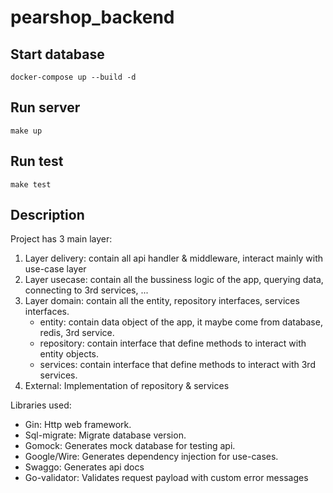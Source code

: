 # pearshop_backend

## Start database
```
docker-compose up --build -d
```
## Run server
```
make up
```

## Run test
```
make test
```

## Description
Project has 3 main layer:
1. Layer delivery: contain all api handler & middleware, interact mainly with use-case layer
2. Layer usecase: contain all the bussiness logic of the app, querying data, connecting to 3rd services, ...
3. Layer domain: contain all the entity, repository interfaces, services interfaces.
   - entity: contain data object of the app, it maybe come from database, redis, 3rd service.
   - repository: contain interface that define methods to interact with entity objects.
   - services: contain interface that define methods to interact with 3rd services.
4. External: Implementation of repository & services

Libraries used:
* Gin: Http web framework.
* Sql-migrate: Migrate database version.
* Gomock: Generates mock database for testing api.
* Google/Wire: Generates dependency injection for use-cases.
* Swaggo: Generates api docs
* Go-validator: Validates request payload with custom error messages
